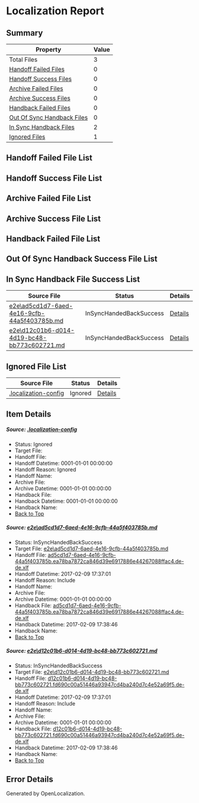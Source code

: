 # <a name='report-top'></a> Localization Report

## Summary
 Property | Value 
 -------- | ----- 
 Total Files | 3
[ Handoff Failed Files ](#handoff-failed-list)| 0
[ Handoff Success Files ](#handoff-success-list)| 0
[ Archive Failed Files ](#archive-failed-list)| 0
[ Archive Success Files ](#archive-success-list)| 0
[ Handback Failed Files ](#handback-failed-list)| 0
[ Out Of Sync Handback Files ](#outofsync-handback-success-list)| 0
[ In Sync Handback Files ](#insync-handback-success-list)| 2
[ Ignored Files ](#ignored-list)| 1

## <a name='handoff-failed-list'></a> Handoff Failed File List

## <a name='handoff-success-list'></a> Handoff Success File List

## <a name='archive-failed-list'></a> Archive Failed File List

## <a name='archive-success-list'></a> Archive Success File List

## <a name='handback-failed-list'></a> Handback Failed File List

## <a name='outofsync-handback-success-list'></a> Out Of Sync Handback Success File List

## <a name='insync-handback-success-list'></a> In Sync Handback File Success List
 Source File | Status | Details 
 ----------- | ------ | ------- 
 [e2e\ad5cd1d7-6aed-4e16-9cfb-44a5f403785b.md](https://github.com/OpenLocalizationTestOrg/ol-test0/blob/a61c8a44fc75e12e62856c77574347614dc42838/e2e/ad5cd1d7-6aed-4e16-9cfb-44a5f403785b.md) | InSyncHandedBackSuccess | [Details](#e397b409eb1c8703941f9f5956202b9da33297131)
 [e2e\d12c01b6-d014-4d19-bc48-bb773c602721.md](https://github.com/OpenLocalizationTestOrg/ol-test0/blob/a61c8a44fc75e12e62856c77574347614dc42838/e2e/d12c01b6-d014-4d19-bc48-bb773c602721.md) | InSyncHandedBackSuccess | [Details](#be0ea6b48bbfeb63bb1946df1edfb7848a96098b2)

## <a name='ignored-list'></a> Ignored File List
 Source File | Status | Details 
 ----------- | ------ | ------- 
 [.localization-config](https://github.com/OpenLocalizationTestOrg/ol-test0/blob/a61c8a44fc75e12e62856c77574347614dc42838/.localization-config) | Ignored | [Details](#cb0632cf59c1387fc1742bfb9fa3c47f87e2e5c90)

## Item Details
##### <a name='cb0632cf59c1387fc1742bfb9fa3c47f87e2e5c90'></a> Source: [.localization-config](https://github.com/OpenLocalizationTestOrg/ol-test0/blob/a61c8a44fc75e12e62856c77574347614dc42838/.localization-config)
* Status: Ignored
* Target File: 
* Handoff File: 
* Handoff Datetime: 0001-01-01 00:00:00
* Handoff Reason: Ignored
* Handoff Name: 
* Archive File: 
* Archive Datetime: 0001-01-01 00:00:00
* Handback File: 
* Handback Datetime: 0001-01-01 00:00:00
* Handback Name: 
* [Back to Top](#report-top)

##### <a name='e397b409eb1c8703941f9f5956202b9da33297131'></a> Source: [e2e\ad5cd1d7-6aed-4e16-9cfb-44a5f403785b.md](https://github.com/OpenLocalizationTestOrg/ol-test0/blob/a61c8a44fc75e12e62856c77574347614dc42838/e2e/ad5cd1d7-6aed-4e16-9cfb-44a5f403785b.md)
* Status: InSyncHandedBackSuccess
* Target File: [e2e\ad5cd1d7-6aed-4e16-9cfb-44a5f403785b.md](https://github.com/OpenLocalizationTestOrg/ol-test0-dede/blob/caed1b90793b0bae38a69da5c9f173412fb2659a/e2e/ad5cd1d7-6aed-4e16-9cfb-44a5f403785b.md)
* Handoff File: [ad5cd1d7-6aed-4e16-9cfb-44a5f403785b.ea78ba7872ca846d39e6917886e44267088ffac4.de-de.xlf](https://github.com/OpenLocalizationTestOrg/ol-test0-handoff/blob/3d82fc84f05d41d2781d100e70c28d1008c8f36a/ol-handoff/OpenLocalizationTestOrg/ol-test0-dede/shujia/high/ad5cd1d7-6aed-4e16-9cfb-44a5f403785b.ea78ba7872ca846d39e6917886e44267088ffac4.de-de.xlf)
* Handoff Datetime: 2017-02-09 17:37:01
* Handoff Reason: Include
* Handoff Name: 
* Archive File: 
* Archive Datetime: 0001-01-01 00:00:00
* Handback File: [ad5cd1d7-6aed-4e16-9cfb-44a5f403785b.ea78ba7872ca846d39e6917886e44267088ffac4.de-de.xlf](https://github.com/OpenLocalizationTestOrg/ol-test0-handback/blob/eaee42eaa01f2e41dbe4ebdc83ec7da07623c874/ol-handback/OpenLocalizationTestOrg/ol-test0-dede/shujia/high/ad5cd1d7-6aed-4e16-9cfb-44a5f403785b.ea78ba7872ca846d39e6917886e44267088ffac4.de-de.xlf)
* Handback Datetime: 2017-02-09 17:38:46
* Handback Name: 
* [Back to Top](#report-top)

##### <a name='be0ea6b48bbfeb63bb1946df1edfb7848a96098b2'></a> Source: [e2e\d12c01b6-d014-4d19-bc48-bb773c602721.md](https://github.com/OpenLocalizationTestOrg/ol-test0/blob/a61c8a44fc75e12e62856c77574347614dc42838/e2e/d12c01b6-d014-4d19-bc48-bb773c602721.md)
* Status: InSyncHandedBackSuccess
* Target File: [e2e\d12c01b6-d014-4d19-bc48-bb773c602721.md](https://github.com/OpenLocalizationTestOrg/ol-test0-dede/blob/caed1b90793b0bae38a69da5c9f173412fb2659a/e2e/d12c01b6-d014-4d19-bc48-bb773c602721.md)
* Handoff File: [d12c01b6-d014-4d19-bc48-bb773c602721.fd690c00a51446a93947cd4ba240d7c4e52a69f5.de-de.xlf](https://github.com/OpenLocalizationTestOrg/ol-test0-handoff/blob/3d82fc84f05d41d2781d100e70c28d1008c8f36a/ol-handoff/OpenLocalizationTestOrg/ol-test0-dede/shujia/high/d12c01b6-d014-4d19-bc48-bb773c602721.fd690c00a51446a93947cd4ba240d7c4e52a69f5.de-de.xlf)
* Handoff Datetime: 2017-02-09 17:37:01
* Handoff Reason: Include
* Handoff Name: 
* Archive File: 
* Archive Datetime: 0001-01-01 00:00:00
* Handback File: [d12c01b6-d014-4d19-bc48-bb773c602721.fd690c00a51446a93947cd4ba240d7c4e52a69f5.de-de.xlf](https://github.com/OpenLocalizationTestOrg/ol-test0-handback/blob/eaee42eaa01f2e41dbe4ebdc83ec7da07623c874/ol-handback/OpenLocalizationTestOrg/ol-test0-dede/shujia/high/d12c01b6-d014-4d19-bc48-bb773c602721.fd690c00a51446a93947cd4ba240d7c4e52a69f5.de-de.xlf)
* Handback Datetime: 2017-02-09 17:38:46
* Handback Name: 
* [Back to Top](#report-top)


## Error Details

Generated by OpenLocalization.

